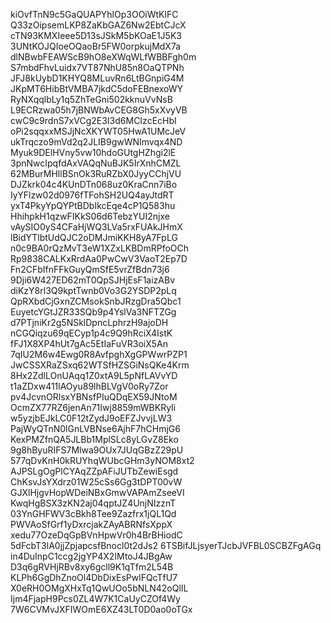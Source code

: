 kiOvfTnN9c5GaQUAPYhlOp3OOiWtKlFC
Q33zOipsemLKP8ZaKbGAZ6Nw2EbtCJcX
cTN93KMXIeee5D13sJSkM5bKOaE1J5K3
3UNtKOJQIoeOQaoBr5FW0orpkujMdX7a
dlNBwbFEAWScB9hO8eXWqWLfWBBFgh0m
S7mbdFhvLuidx7VT87NhU85n8OaQTPNh
JFJ8kUybD1KHYQ8MLuvRn6LtBGnpiG4M
JKpMT6HibBtVMBA7jkdC5doFEBnexoWY
RyNXqqlbLy1q5ZhTeGni502kknuVvNsB
L9ECRzwa05h7jBNWbAvCEG8Gh5xXvyVB
cwC9c9rdnS7xVCg2E3I3d6MCIzcEcHbI
oPi2sqqxxMSJjNcXKYWT05HwA1UMcJeV
ukTrqczo9mVd2q2JLIB9gwWNImvqx4ND
Myuk9DElHVny5vw10hdoGUtgHZhgi2lE
3pnNwcIpqfdAxVAQqNuBJK5IrXnhCMZL
62MBurMHllBSnOk3RuRZbX0JyyCChjVU
DJZkrk04c4KUnDTn068uz0KraCnn7iBo
IyYFlzw02d0976fTFohSH2UQ4ayJtdRT
yxT4PkyYpQYPtBDbIkcEqe4cP1Q583hu
HhihpkH1qzwFIKkS06d6TebzYUI2njxe
vAySIO0yS4CFaHjWQ3LVa5rxFUAkJHmX
lBidYTlbtUdQJC2oDMJmiKKH8yA7FpLG
n0c9BA0rQzMvT3eW1XZxLKBDmRPfoOCh
Rp9838CALKxRrdAa0PwCwV3VaoT2Ep7D
Fn2CFbIfnFFkGuyQmSfE5vrZfBdn73j6
9Dji6W427ED62mT0QpSJHjEsF1aizABv
diKzY8rl3Q9kptTwnb0Vo3G2YSDP2pLq
QpRXbdCjGxnZCMsokSnbJRzgDra5Qbc1
EuyetcYGtJZR33SQb9p4YslVa3NFTZGg
d7PTjniKr2g5NSklDpncLphrzH9ajoDH
nCGQiqzu69qECyp1p4c9Q9hRciX4IstK
fFJ1X8XP4hUt7gAc5EtIaFuVR3oiX5An
7qIU2M6w4Ewg0R8AvfpghXgGPWwrPZP1
JwCSSXRaZSxq62WTSfHZSGiNsQKe4Krm
8Hx2ZdlLOnUAqq1Z0xtA9L5pNfLAVvYD
t1aZDxw411lAOyu89lhBLVgV0oRy7Zor
pv4JcvnORlsxYBNsfPIuQDqEX59JNtoM
OcmZX77RZ6jenAn71Iwj8859mWBKRyIi
w5yzjbEJkLC0F12tZydJ9oEFZJvvjLW3
PajWyQTnN0lGnLVBNse6AjhF7hCHmjG6
KexPMZfnQA5JLBb1MplSLc8yLGvZ8Eko
9g8hByuRIFS7Mlwa9OUx7JUqGBzZ29pU
577qDvKnH0kRUYhqWUbcGHm3yNOM8xt2
AJPSLgOgPlCYAqZZpAFiJUTbZewiEsgd
ChKsvJsYXdrz01W25cSs6Gg3tDPT00vW
GJXlHjgvHopWDeiNBxGmwVAPAmZseeVI
KwqHgBSX3zKN2aj04qptJZ4UnjNIzznT
03YnGHFWV3cBkh8Tee9Zazfrx1jQL1Qd
PWVAoSfGrf1yDxrcjakZAyABRNfsXppX
xedu77OzeDqGpBVnHpwVr0h4BrBHiodC
5dFcbT3lA0jjZpjapcsfBnocl0t2dJs2
6TSBifJLjsyerTJcbJVFBL0SCBZFgAGq
in4DuInpC1ccg2jgYP4X2IMtoJ4JBgAw
D3q6gRVHjRBv8xy6gcll9K1qTfm2L54B
KLPh6GgDhZnoOl4DbDixEsPwlFQcTfU7
X0eRH0OMgXHxTq1QwUOo5bNLN42oQlIL
Ijm4FjapH9Pcs0ZL4W7K1CaUyCZOf4Wy
7W6CVMvJXFIWOmE6XZ43LT0D0ao0oTGx
